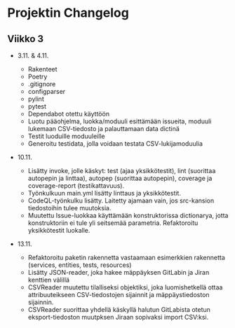# Projektin Changelog #

## Viikko 3 ##
- 3.11. & 4.11.
    - Rakenteet
    - Poetry
    - .gitignore
    - configparser
    - pylint
    - pytest
    - Dependabot otettu käyttöön
    - Luotu pääohjelma, luokka/moduuli esittämään issueita, moduuli lukemaan CSV-tiedosto ja palauttamaan data dictinä
    - Testit luoduille moduuleille
    - Generoitu testidata, jolla voidaan testata CSV-lukijamoduulia

- 10.11.
    - Lisätty invoke, jolle käskyt: test (ajaa yksikkötestit), lint (suorittaa autopepin ja linttaa), autopep (suorittaa autopepin), coverage ja coverage-report (testikattavuus).
    - Työnkulkuun main.yml lisätty linttaus ja yksikkötestit.
    - CodeQL-työnkulku lisätty. Laitetty ajamaan vain, jos src-kansion tiedostoihin tulee muutoksia.
    - Muutettu Issue-luokkaa käyttämään konstruktorissa dictionarya, jotta konstruktoriin ei tule yli seitsemää parametria. Refaktoroitu yksikkötestit luokalle.

- 13.11.
    - Refaktoroitu paketin rakennetta vastaamaan esimerkkien rakennetta (services, entities, tests, resources)
    - Lisätty JSON-reader, joka hakee mäppäyksen GitLabin ja Jiran kenttien välillä
    - CSVReader muutettu tilalliseksi objektiksi, joka luomishetkellä ottaa attribuuteikseen CSV-tiedostojen sijainnit ja mäppäystiedoston sijainnin.
    - CSVReader suorittaa yhdellä käskyllä halutun GitLabista otetun eksport-tiedoston muutpksen Jiraan sopivaksi import CSV:ksi.